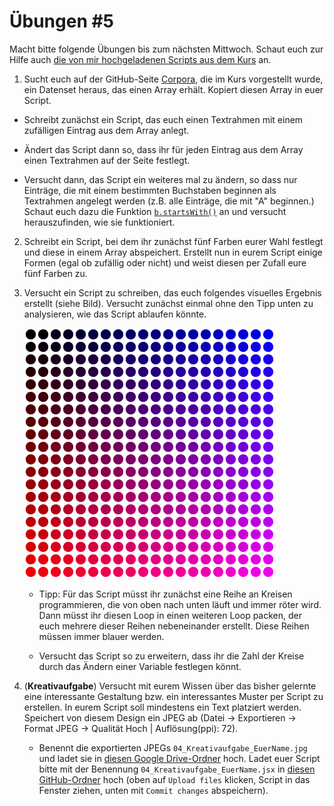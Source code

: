 # Übungen #5

Macht bitte folgende Übungen bis zum nächsten Mittwoch. Schaut euch zur Hilfe auch [die von mir hochgeladenen Scripts aus dem Kurs](https://github.com/typografie-haw-hamburg/Typografie-programmieren/tree/master/Kurs/05) an.

1. Sucht euch auf der GitHub-Seite [Corpora](https://github.com/dariusk/corpora), die im Kurs vorgestellt wurde, ein Datenset heraus, das einen Array erhält. Kopiert diesen Array in euer Script.

  * Schreibt zunächst ein Script, das euch einen Textrahmen mit einem zufälligen Eintrag aus dem Array anlegt.

  * Ändert das Script dann so, dass ihr für jeden Eintrag aus dem Array einen Textrahmen auf der Seite festlegt.

  * Versucht dann, das Script ein weiteres mal zu ändern, so dass nur Einträge, die mit einem bestimmten Buchstaben beginnen als Textrahmen angelegt werden (z.B. alle Einträge, die mit "A" beginnen.) Schaut euch dazu die Funktion [`b.startsWith()`](https://basiljs.github.io/#startswith) an und versucht herauszufinden, wie sie funktioniert.

2. Schreibt ein Script, bei dem ihr zunächst fünf Farben eurer Wahl festlegt und diese in einem Array abspeichert. Erstellt nun in eurem Script einige Formen (egal ob zufällig oder nicht) und weist diesen per Zufall eure fünf Farben zu.

3. Versucht ein Script zu schreiben, das euch folgendes visuelles Ergebnis erstellt (siehe Bild). Versucht zunächst einmal ohne den Tipp unten zu analysieren, wie das Script ablaufen könnte.

    ![Grid](/Material/Bilder/Uebungen/2017/05/grid.png)

    * Tipp: Für das Script müsst ihr zunächst eine Reihe an Kreisen programmieren, die von oben nach unten läuft und immer röter wird. Dann müsst ihr diesen Loop in einen weiteren Loop packen, der euch mehrere dieser Reihen nebeneinander erstellt. Diese Reihen müssen immer blauer werden.

    * Versucht das Script so zu erweitern, dass ihr die Zahl der Kreise durch das Ändern einer Variable festlegen könnt.

4. (**Kreativaufgabe**) Versucht mit eurem Wissen über das bisher gelernte eine interessante Gestaltung bzw. ein interessantes Muster per Script zu erstellen. In eurem Script soll mindestens ein Text platziert werden. Speichert von diesem Design ein JPEG ab (Datei -> Exportieren -> Format JPEG -> Qualität Hoch | Auflösung(ppi): 72).

    * Benennt die exportierten JPEGs `04_Kreativaufgabe_EuerName.jpg` und ladet sie in [diesen Google Drive-Ordner](https://drive.google.com/drive/folders/0B6USBbEchpCkMDVaWWdJZHBTRDA) hoch. Ladet euer Script bitte mit der Benennung `04_Kreativaufgabe_EuerName.jsx` in [diesen  GitHub-Ordner](https://github.com/typografie-haw-hamburg/Typografie-programmieren/tree/master/Uebungen/Loesungen) hoch (oben auf `Upload files` klicken, Script in das Fenster ziehen, unten mit `Commit changes` abspeichern).
